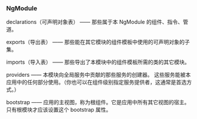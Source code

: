 ### NgModule

declarations（可声明对象表） —— 那些属于本 NgModule 的组件、指令、管道。

exports（导出表） —— 那些能在其它模块的组件模板中使用的可声明对象的子集。

imports（导入表） —— 那些导出了本模块中的组件模板所需的类的其它模块。

providers —— 本模块向全局服务中贡献的那些服务的创建器。 这些服务能被本应用中的任何部分使用。（你也可以在组件级别指定服务提供者，这通常是首选方式。）

bootstrap —— 应用的主视图，称为根组件。它是应用中所有其它视图的宿主。只有根模块才应该设置这个 bootstrap 属性。
